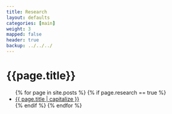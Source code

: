 ```yaml
---
title: Research 
layout: defaults
categories: [main]
weight: 3
mapped: false
header: true
backup: ../../../
---
```


# {{page.title}} 

<ul class="fa-ul">
{% for page in site.posts %}
{% if page.research == true %}
<li><i class="fa-li fa fa-arrow-right"></i><a class="major" href="{{ page.url }}">{{ page.title | capitalize }}</a> </li>
{% endif %} 
{% endfor %}
</ul>

